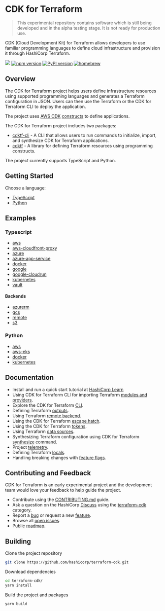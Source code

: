 # CDK for Terraform

> This experimental repository contains software which is still being developed
> and in the alpha testing stage. It is not ready for production use.

CDK (Cloud Development Kit) for Terraform allows developers to use familiar
programming languages to define cloud infrastructure and provision it through
HashiCorp Terraform.

![](https://github.com/hashicorp/terraform-cdk/workflows/Release/badge.svg)
[![npm version](https://badge.fury.io/js/cdktf.svg)](https://badge.fury.io/js/cdktf)
[![PyPI version](https://badge.fury.io/py/cdktf.svg)](https://badge.fury.io/py/cdktf)
[![homebrew](https://img.shields.io/homebrew/v/cdktf?color=brightgreen)](https://formulae.brew.sh/formula/cdktf#default)


## Overview

The CDK for Terraform project helps users define infrastructure resources using supported programming languages and generates a Terraform configuration in JSON. Users can then use the Terraform or the CDK for Terraform CLI to deploy the application.

The project uses [AWS CDK](https://aws.amazon.com/cdk/) [constructs](https://github.com/aws/constructs) to define applications.

The CDK for Terraform project includes two packages:

* [cdktf-cli](./packages/cdktf-cli) - A CLI that allows users to run commands to initialize, import, and synthesize CDK for Terraform applications.
* [cdktf](./packages/cdktf) - A library for defining Terraform resources using programming constructs.

The project currently supports TypeScript and Python.

## Getting Started

Choose a language:
* [TypeScript](./docs/getting-started/typescript.md)
* [Python](./docs/getting-started/python.md)

## Examples

### Typescript

* [aws](./examples/typescript/aws)
* [aws-cloudfront-proxy](./examples/typescript/aws-cloudfront-proxy)
* [azure](./examples/typescript/azure)
* [azure-app-service](./examples/typescript/azure-app-service)
* [docker](./examples/typescript/docker)
* [google](./examples/typescript/google)
* [google-cloudrun](./examples/typescript/google-cloudrun)
* [kubernetes](./examples/typescript/kubernetes)
* [vault](./examples/typescript/vault)

#### Backends

* [azurerm](./examples/typescript/backends/azurerm)
* [gcs](./examples/typescript/backends/gcs)
* [remote](./examples/typescript/backends/remote)
* [s3](./examples/typescript/backends/s3)

### Python

* [aws](./examples/python/aws)
* [aws-eks](./examples/python/aws-eks)
* [docker](./examples/python/docker)
* [kubernetes](./examples/python/kubernetes)

## Documentation

* Install and run a quick start tutorial at [HashiCorp Learn](https://learn.hashicorp.com/terraform/cdktf/cdktf-install)
* Using CDK for Terraform CLI for importing Terraform [modules and providers](./docs/working-with-cdk-for-terraform/using-providers-and-modules.md).
* Explore the CDK for Terraform [CLI](./docs/cli-commands.md).
* Defining Terraform [outputs](./docs/working-with-cdk-for-terraform/terraform-outputs.md).
* Using Terraform [remote backend](./docs/working-with-cdk-for-terraform/remote-backend.md).
* Using the CDK for Terraform [escape hatch](./docs/working-with-cdk-for-terraform/escape-hatch.md).
* Using the CDK for Terraform [tokens](./docs/working-with-cdk-for-terraform/tokens.md).
* Using Terraform [data sources](./docs/working-with-cdk-for-terraform/data-sources.md).
* Synthesizing Terraform configuration using CDK for Terraform [synthesize](./docs/working-with-cdk-for-terraform/synthesizing-config.md) command.
* Project [telemetry](./docs/working-with-cdk-for-terraform/telemetry.md).
* Defining Terraform [locals](./docs/working-with-cdk-for-terraform/terraform-locals.md).
* Handling breaking changes with [feature flags](./docs/working-with-cdk-for-terraform/feature-flags.md).

## Contributing and Feedback

CDK for Terraform is an early experimental project and the development team would love your feedback to help guide the project.

* Contribute using the [CONTRIBUTING.md](./CONTRIBUTING.md) guide.
* Ask a question on the HashiCorp [Discuss](https://discuss.hashicorp.com/) using the [terraform-cdk](https://discuss.hashicorp.com/c/terraform-core/cdk-for-terraform/) category.
* Report a [bug](https://github.com/hashicorp/terraform-cdk/issues/new?assignees=&labels=bug&template=bug-report.md&title=) or request a new [feature](https://github.com/hashicorp/terraform-cdk/issues/new?assignees=&labels=enhancement&template=feature-request.md&title=).
* Browse all [open issues](https://github.com/hashicorp/terraform-cdk/issues).
* Public [roadmap](https://github.com/hashicorp/terraform-cdk/projects/1).

## Building

Clone the project repository

```bash
git clone https://github.com/hashicorp/terraform-cdk.git
```

Download dependencies

```bash
cd terraform-cdk/
yarn install
```

Build the project and packages

```bash
yarn build
```

